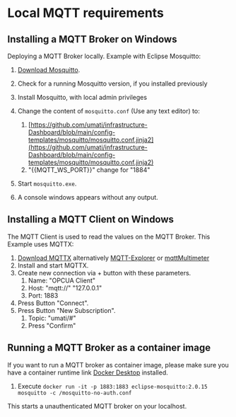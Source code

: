 # Local MQTT requirements

## Installing a MQTT Broker on Windows

Deploying a MQTT Broker locally. Example with Eclipse Mosquitto:

1. [Download Mosquitto](https://mosquitto.org/download/).
2. Check for a running Mosquitto version, if you installed previously
3. Install Mosquitto, with local admin privileges
4. Change the content of `mosquitto.conf` (Use any text editor) to:

    1. [https://github.com/umati/infrastructure-Dashboard/blob/main/config-templates/mosquitto/mosquitto.conf.jinja2](https://github.com/umati/infrastructure-Dashboard/blob/main/config-templates/mosquitto/mosquitto.conf.jinja2)
    2. "{{MQTT_WS_PORT}}" change for "1884"

5. Start `mosquitto.exe`.

6. A console windows appears without any output.

## Installing a MQTT Client on Windows

The MQTT Client is used to read the values on the MQTT Broker. This Example uses MQTTX:

1. [Download MQTTX](https://mqttx.app/) alternatively [MQTT-Explorer](https://github.com/thomasnordquist/MQTT-Explorer) or [mqttMultimeter](https://github.com/chkr1011/mqttMultimeter)
2. Install and start MQTTX.
3. Create new connection via + button with these parameters.
    1. Name: "OPCUA Client"
    2. Host: "mqtt://" "127.0.0.1"
    3. Port: 1883
4. Press Button "Connect".
5. Press Button "New Subscription".
    1. Topic: "umati/#"
    2. Press "Confirm"

## Running a MQTT Broker as a container image

If you want to run a MQTT broker as container image, please make sure you have a container runtime link [Docker Desktop](https://www.docker.com/products/docker-desktop/) installed.

1. Execute `docker run -it -p 1883:1883 eclipse-mosquitto:2.0.15 mosquitto -c /mosquitto-no-auth.conf`

This starts a unauthenticated MQTT broker on your localhost.
